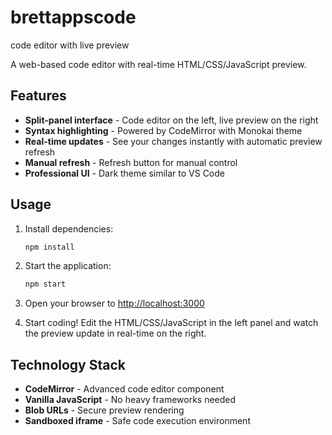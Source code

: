 # brettappscode
code editor with live preview

A web-based code editor with real-time HTML/CSS/JavaScript preview.

## Features

- **Split-panel interface** - Code editor on the left, live preview on the right
- **Syntax highlighting** - Powered by CodeMirror with Monokai theme
- **Real-time updates** - See your changes instantly with automatic preview refresh
- **Manual refresh** - Refresh button for manual control
- **Professional UI** - Dark theme similar to VS Code

## Usage

1. Install dependencies:
   ```bash
   npm install
   ```

2. Start the application:
   ```bash
   npm start
   ```

3. Open your browser to [http://localhost:3000](http://localhost:3000)

4. Start coding! Edit the HTML/CSS/JavaScript in the left panel and watch the preview update in real-time on the right.

## Technology Stack

- **CodeMirror** - Advanced code editor component
- **Vanilla JavaScript** - No heavy frameworks needed
- **Blob URLs** - Secure preview rendering
- **Sandboxed iframe** - Safe code execution environment
